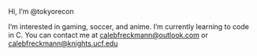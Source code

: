 Hi, I’m @tokyorecon

I’m interested in gaming, soccer, and anime.
I’m currently learning to code in C.
You can contact me at calebfreckmann@outlook.com or calebfreckmann@knights.ucf.edu
